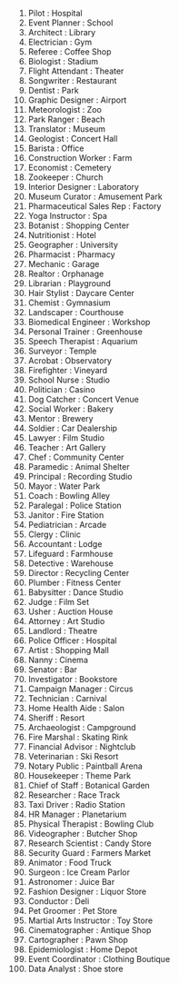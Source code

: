 1. Pilot : Hospital
2. Event Planner : School
3. Architect : Library
4. Electrician : Gym
5. Referee : Coffee Shop
6. Biologist : Stadium
7. Flight Attendant : Theater
8. Songwriter : Restaurant
9. Dentist : Park
10. Graphic Designer : Airport
16. Meteorologist : Zoo
11. Park Ranger : Beach
12. Translator : Museum
13. Geologist : Concert Hall
14. Barista : Office
15. Construction Worker : Farm
18. Economist : Cemetery
17. Zookeeper : Church
19. Interior Designer : Laboratory
20. Museum Curator : Amusement Park
21. Pharmaceutical Sales Rep : Factory
22. Yoga Instructor : Spa
23. Botanist : Shopping Center
24. Nutritionist : Hotel
25. Geographer : University
26. Pharmacist : Pharmacy
27. Mechanic : Garage
28. Realtor : Orphanage
29. Librarian : Playground
30. Hair Stylist : Daycare Center
31. Chemist : Gymnasium
32. Landscaper : Courthouse
33. Biomedical Engineer : Workshop
34. Personal Trainer : Greenhouse
35. Speech Therapist : Aquarium
36. Surveyor : Temple
37. Acrobat : Observatory
38. Firefighter : Vineyard
39. School Nurse : Studio
40. Politician : Casino
41. Dog Catcher : Concert Venue
42. Social Worker : Bakery
43. Mentor : Brewery
44. Soldier : Car Dealership
45. Lawyer : Film Studio
46. Teacher : Art Gallery
47. Chef : Community Center
48. Paramedic : Animal Shelter
49. Principal : Recording Studio
50. Mayor : Water Park
51. Coach : Bowling Alley
52. Paralegal : Police Station
53. Janitor : Fire Station
54. Pediatrician : Arcade
55. Clergy : Clinic
56. Accountant : Lodge
57. Lifeguard : Farmhouse
58. Detective : Warehouse
59. Director : Recycling Center
60. Plumber : Fitness Center
61. Babysitter : Dance Studio
62. Judge : Film Set
63. Usher : Auction House
64. Attorney : Art Studio
65. Landlord : Theatre
66. Police Officer : Hospital
67. Artist : Shopping Mall
68. Nanny : Cinema
69. Senator : Bar
70. Investigator : Bookstore
71. Campaign Manager : Circus
72. Technician : Carnival
73. Home Health Aide : Salon
74. Sheriff : Resort
75. Archaeologist : Campground
76. Fire Marshal : Skating Rink
77. Financial Advisor : Nightclub
78. Veterinarian : Ski Resort
79. Notary Public : Paintball Arena
80. Housekeeper : Theme Park
81. Chief of Staff : Botanical Garden
82. Researcher : Race Track
83. Taxi Driver : Radio Station
84. HR Manager : Planetarium
85. Physical Therapist : Bowling Club
86. Videographer : Butcher Shop
87. Research Scientist : Candy Store
88. Security Guard : Farmers Market
89. Animator : Food Truck
90. Surgeon : Ice Cream Parlor
91. Astronomer : Juice Bar
92. Fashion Designer : Liquor Store
93. Conductor : Deli
94. Pet Groomer : Pet Store
95. Martial Arts Instructor : Toy Store
96. Cinematographer : Antique Shop
97. Cartographer : Pawn Shop
98. Epidemiologist : Home Depot
99. Event Coordinator : Clothing Boutique
100. Data Analyst : Shoe store
